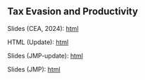 ## Tax Evasion and Productivity

Slides (CEA, 2024): [html](https://raw.githack.com/hans-mtz/tax_evasion_productivity/main/Quarto-Slides/Tax_Prod.html)

HTML (Update): [html](https://raw.githack.com/hans-mtz/tax_evasion_productivity/main/Paper/Tax-Prod.html)

Slides (JMP-update): [html](https://raw.githack.com/hans-mtz/tax_evasion_productivity/main/Quarto-Slides/JMP-update.html)

Slides (JMP): [html](https://raw.githack.com/hans-mtz/tax_evasion_productivity/main/Slides/Tax_Prod.html)



